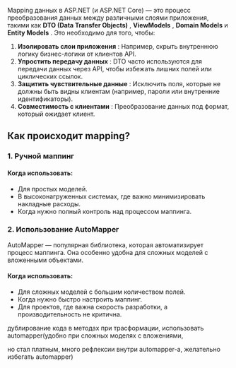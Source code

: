 
Mapping данных в ASP.NET (и ASP.NET Core) — это процесс преобразования данных между различными слоями приложения, такими как **DTO (Data Transfer Objects)** , **ViewModels** , **Domain Models** и **Entity Models** . Это необходимо для того, чтобы:

1. **Изолировать слои приложения** : Например, скрыть внутреннюю логику бизнес-логики от клиентов API.
2. **Упростить передачу данных** : DTO часто используются для передачи данных через API, чтобы избежать лишних полей или циклических ссылок.
3. **Защитить чувствительные данные** : Исключить поля, которые не должны быть видны клиентам (например, пароли или внутренние идентификаторы).
4. **Совместимость с клиентами** : Преобразование данных под формат, который ожидает клиент.

## Как происходит mapping?

### 1. **Ручной маппинг**
#### Когда использовать:
- Для простых моделей.
- В высоконагруженных системах, где важно минимизировать накладные расходы.
- Когда нужно полный контроль над процессом маппинга.

### 2. **Использование AutoMapper**
AutoMapper — популярная библиотека, которая автоматизирует процесс маппинга. Она особенно удобна для сложных моделей с вложенными объектами.
#### Когда использовать:
- Для сложных моделей с большим количеством полей.
- Когда нужно быстро настроить маппинг.
- Для проектов, где важна скорость разработки, а производительность не критична.


дублирование кода в методах при трасформации, использовать automapper(удобно при сложных моделях с вложениями,

но стал платным, много рефлексии внутри automapper-a, желательно избегать automapper)